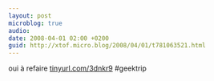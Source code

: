 ```yaml
---
layout: post
microblog: true
audio: 
date: 2008-04-01 02:00 +0200
guid: http://xtof.micro.blog/2008/04/01/t781063521.html
---
```

oui à refaire [tinyurl.com/3dnkr9](http://tinyurl.com/3dnkr9) #geektrip
